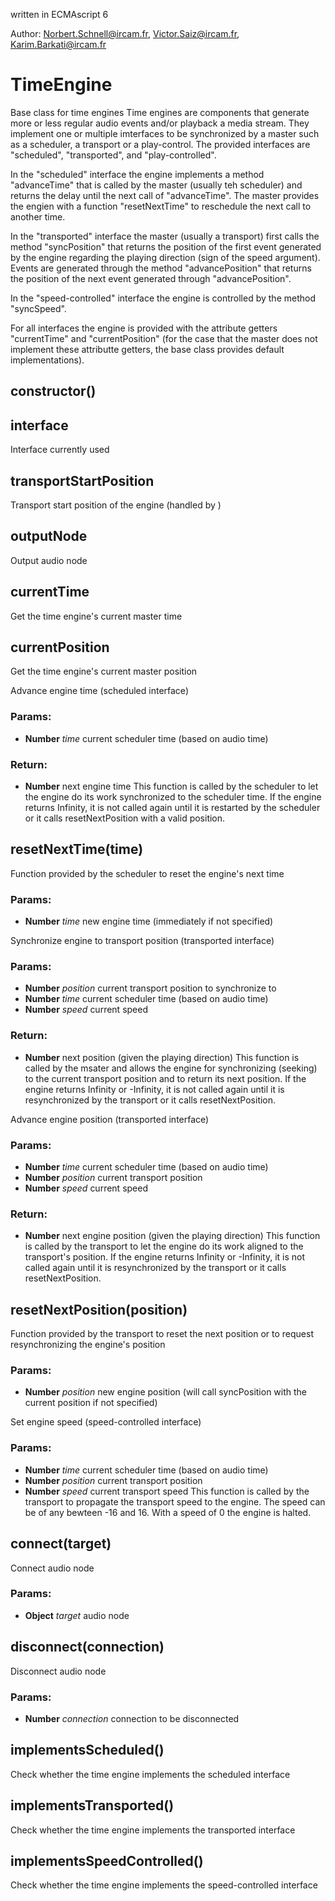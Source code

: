 

<!-- Start ./src/index.js -->

written in ECMAscript 6

Author: Norbert.Schnell@ircam.fr, Victor.Saiz@ircam.fr, Karim.Barkati@ircam.fr

# TimeEngine

Base class for time engines 
Time engines are components that generate more or less regular audio events and/or playback a media stream.
They implement one or multiple imterfaces to be synchronized by a master such as a scheduler, a transport or a play-control.
The provided interfaces are "scheduled", "transported", and "play-controlled".

In the "scheduled" interface the engine implements a method "advanceTime" that is called by the master (usually teh scheduler) 
and returns the delay until the next call of "advanceTime". The master provides the engien with a function "resetNextTime" 
to reschedule the next call to another time.

In the "transported" interface the master (usually a transport) first calls the method "syncPosition" that returns the position
of the first event generated by the engine regarding the playing direction (sign of the speed argument). Events are generated 
through the method "advancePosition" that returns the position of the next event generated through "advancePosition".

In the "speed-controlled" interface the engine is controlled by the method "syncSpeed".

For all interfaces the engine is provided with the attribute getters "currentTime" and "currentPosition" (for the case that the master 
does not implement these attributte getters, the base class provides default implementations).

## constructor()

## interface

Interface currently used

## transportStartPosition

Transport start position of the engine (handled by )

## outputNode

Output audio node

## currentTime

Get the time engine's current master time

## currentPosition

Get the time engine's current master position

Advance engine time (scheduled interface)

### Params: 

* **Number** *time* current scheduler time (based on audio time)

### Return:

* **Number** next engine time 
This function is called by the scheduler to let the engine do its work
synchronized to the scheduler time.
If the engine returns Infinity, it is not called again until it is restarted by
the scheduler or it calls resetNextPosition with a valid position.

## resetNextTime(time)

Function provided by the scheduler to reset the engine's next time

### Params: 

* **Number** *time* new engine time (immediately if not specified)

Synchronize engine to transport position (transported interface)

### Params: 

* **Number** *position* current transport position to synchronize to
* **Number** *time* current scheduler time (based on audio time)
* **Number** *speed* current speed

### Return:

* **Number** next position (given the playing direction) 
This function is called by the msater and allows the engine for synchronizing
(seeking) to the current transport position and to return its next position.
If the engine returns Infinity or -Infinity, it is not called again until it is
resynchronized by the transport or it calls resetNextPosition.

Advance engine position (transported interface)

### Params: 

* **Number** *time* current scheduler time (based on audio time)
* **Number** *position* current transport position
* **Number** *speed* current speed

### Return:

* **Number** next engine position (given the playing direction) 
This function is called by the transport to let the engine do its work
aligned to the transport's position.
If the engine returns Infinity or -Infinity, it is not called again until it is
resynchronized by the transport or it calls resetNextPosition.

## resetNextPosition(position)

Function provided by the transport to reset the next position or to request resynchronizing the engine's position

### Params: 

* **Number** *position* new engine position (will call syncPosition with the current position if not specified)

Set engine speed (speed-controlled interface)

### Params: 

* **Number** *time* current scheduler time (based on audio time)
* **Number** *position* current transport position
* **Number** *speed* current transport speed 
This function is called by the transport to propagate the transport speed to the engine.
The speed can be of any bewteen -16 and 16.
With a speed of 0 the engine is halted.

## connect(target)

Connect audio node

### Params: 

* **Object** *target* audio node

## disconnect(connection)

Disconnect audio node

### Params: 

* **Number** *connection* connection to be disconnected

## implementsScheduled()

Check whether the time engine implements the scheduled interface

## implementsTransported()

Check whether the time engine implements the transported interface

## implementsSpeedControlled()

Check whether the time engine implements the speed-controlled interface

<!-- End ./src/index.js -->

